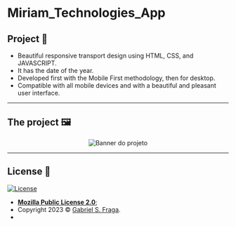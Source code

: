 # Miriam_Technologies_App

## Project :star2:

- Beautiful responsive transport design using HTML, CSS, and JAVASCRIPT.
- It has the date of the year.
- Developed first with the Mobile First methodology, then for desktop.
- Compatible with all mobile devices and with a beautiful and pleasant user interface.

---

## The project 🖼️

<p align="center">
  <img src="https://imgur.com/EKiZItR.png" alt="Banner do projeto"/>
</p>

---


## License :memo:

[![License](http://img.shields.io/:license-mit-green.svg?style=flat-square)](http://badges.mit-license.org)

- **[Mozilla Public License 2.0](https://github.com/GabrielFraga962/Miriam_Technologies_App/blob/main/LICENSE)**;
- Copyright 2023 © <a href="https://github.com/GabrielFraga962" target="_blank">Gabriel S. Fraga</a>.
- 
